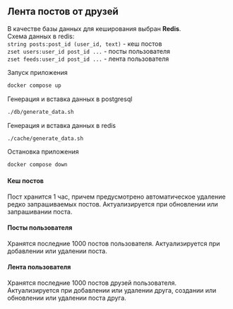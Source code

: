 ## Лента постов от друзей
В качестве базы данных для кеширования выбран **Redis**.  
Схема данных в redis:  
`string posts:post_id (user_id, text)` - кеш постов  
`zset users:user_id post_id ...` - посты пользователя  
`zset feeds:user_id post_id ...` - лента пользователя

Запуск приложения
```sh
docker compose up
```

Генерация и вставка данных в postgresql
```sh
./db/generate_data.sh
```

Генерация и вставка данных в redis 
```sh
./cache/generate_data.sh
```

Остановка приложения
```sh
docker compose down
```

#### Кеш постов
Пост хранится 1 час, причем предусмотрено автоматическое удаление редко запрашиваемых постов. 
Актуализируется при обновлении или запрашивании поста.

#### Посты пользователя
Хранятся последние 1000 постов пользователя. Актуализируется при добавлении или удалении поста.

#### Лента пользователя
Хранятся последние 1000 постов друзей пользователя. Актуализируется при добавлении или удалении друга, 
создании или обновлении или удалении поста друга.